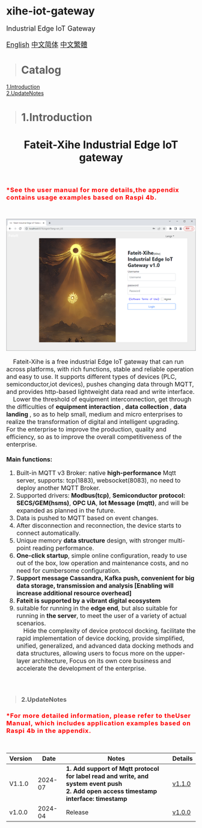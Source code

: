 # xihe-iot-gateway

<div style="font-size:18px;">
Industrial Edge IoT Gateway

[English](./README.md) [中文简体](./README_zh_CN.md) [中文繁體](./README_zh_TW.md) 

</div>

>### <h1>Catalog</h1>
<a href="#c_Introduction">1.Introduction</a><br>
<a href="#c_UpdateNotes">2.UpdateNotes</a>

>### <h1>1.Introduction</h1>

<span id='c_Introduction'></span>
<center><h1><b>Fateit-Xihe Industrial Edge IoT gateway</b></h1></center><br>

<h3 style="color:red;letter-spacing: 1px;">*See the <b>user manual</b> for more details,the appendix contains usage examples based on Raspi 4b.</h3><br> 

![avatar](images/main-en_US.png)
<div style="font-size:16px;">

&nbsp;&nbsp;&nbsp;&nbsp;Fateit-Xihe is a free industrial Edge IoT gateway that can run across platforms, with rich functions, stable and reliable operation and easy to use. It supports different types of devices (PLC, semiconductor,iot devices), pushes changing data through MQTT, and provides http-based lightweight data read and write interface.<br>
&nbsp;&nbsp;&nbsp;&nbsp;Lower the threshold of equipment interconnection, get through the difficulties of <b> equipment interaction </b>, <b> data collection </b>, <b> data landing </b>, so as to help small, medium and micro enterprises to realize the transformation of digital and intelligent upgrading.<br> For the enterprise to improve the production, quality and efficiency, so as to improve the overall competitiveness of the enterprise.<br>\
<b>Main functions:</b><br>
1. Built-in MQTT v3 Broker: native <b>high-performance</b> Mqtt server, supports: tcp(1883), websocket(8083), no need to deploy another MQTT Broker. <br>
2. Supported drivers: <b>Modbus(tcp)</b>, <b>Semiconductor protocol: SECS/GEM(hsms)</b>, <b>OPC UA</b>, <b>Iot Message (mqtt)</b>, and will be expanded as planned in the future. <br>
3. Data is pushed to MQTT based on event changes. <br>
4. After disconnection and reconnection, the device starts to connect automatically. <br>
5. Unique memory <b>data structure</b> design, with stronger multi-point reading performance. <br>
6. <b>One-click startup</b>, simple online configuration, ready to use out of the box, low operation and maintenance costs, and no need for cumbersome configuration. <br>
7. <b>Support message Cassandra, Kafka push, convenient for big data storage, transmission and analysis [Enabling will increase additional resource overhead]</b><br>
8. <b>Fateit is supported by a vibrant digital ecosystem</b><br>
9. suitable for running in the <b>edge end</b>, but also suitable for running in <b>the server</b>, to meet the user of a variety of actual scenarios.<br>
&nbsp;&nbsp;&nbsp;&nbsp;Hide the complexity of device protocol docking, facilitate the rapid implementation of device docking, provide simplified, unified, generalized, and advanced data docking methods and data structures, allowing users to focus more on the upper-layer architecture, Focus on its own core business and accelerate the development of the enterprise. <br><br><br>

</div>



>### 2.UpdateNotes
<span id='c_UpdateNotes'></span>
<h3 style="color:red;letter-spacing: 1px;">*For more detailed information, please refer to the<b>User Manual</b>, which includes application examples based on Raspi 4b in the appendix.</h3><br>
<div style="font-size:16px;">

|Version|Date|Notes|Details
|-|-|-|-
| V1.1.0  |2024-07| <b> 1. Add support of Mqtt protocol for label read and write, and system event push <br> 2. Add open access timestamp interface: timestamp </b>|[v1.1.0](./manual/v1.1.0/README.md)
| v1.0.0  |2024-04| Release |[v1.0.0](./manual/v1.0.0/README.MD)


</div>
